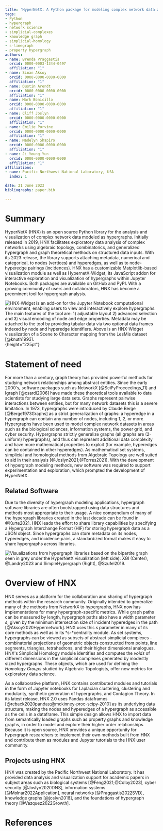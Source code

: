 ```yaml
---
title: 'HyperNetX: A Python package for modeling complex network data as hypergraphs'
tags:
- Python
- hypergraph
- network science
- simplicial-complexes
- knowledge graph
- simplicial-homology
- s-linegraph
- property hypergraph
authors:
- name: Brenda Praggastis
  orcid: 0000-0003-1344-0497
  affiliation: "1"
- name: Sinan Aksoy
  orcid: 0000-0000-0000-0000
  affiliation: "1"
- name: Dustin Arendt
  orcid: 0000-0000-0000-0000
  affiliation: "1"
- name: Mark Bonicillo
  orcid: 0000-0000-0000-0000
  affiliation: "1" 
- name: Cliff Joslyn
  orcid: 0000-0000-0000-0000
  affiliation: "1"
- name: Emilie Purvine
  orcid: 0000-0000-0000-0000
  affiliation: "1" 
- name: Madelyn Shapiro
  orcid: 0000-0000-0000-0000
  affiliation: "1" 
- name: Ji Young Yun
  orcid: 0000-0000-0000-0000
  affiliation: "1"
affiliations:
- name: Pacific Northwest National Laboratory, USA
  index: 1
  
date: 21 June 2023
bibliography: paper.bib
 
---
```

 
# Summary
HyperNetX (HNX) is an open source Python library for the analysis and visualization of complex network data modeled as hypergraphs.
Initially released in 2019, HNX facilitates exploratory data analysis of complex networks using algebraic topology, combinatorics, and generalized hypergraph and graph theoretical methods on structured data inputs.
With its 2023 release, the library supports attaching metadata, numerical and categorical, to nodes (vertices) and  hyperedges, as well as to node-hyperedge pairings (incidences).
HNX has a customizable Matplotlib-based visualization module as well as HypernetX-Widget, its JavaScript addon for interactive exploration and visualization of hypergraphs within Jupyter Notebooks. Both packages are available on GitHub and PyPI. With a growing community of users and collaborators, HNX has become a preeminent tool for hypergraph analysis. 

![HNX-Widget is an add-on for the Jupyter Notebook
computational environment, enabling users to view and interactively
explore hypergraphs.
The main features of the tool are: 1) adjustable layout 2) advanced
selection and 3) visual encoding of node and edge properties.
Metadata may be attached to the tool by providing tabular data via two optional data frames indexed by node and hyperedge identifiers. Above is an HNX-Widget visualization of a Scene to Character mapping from the LesMis dataset [@knuth1993].](Figures/hnxexample.png){height="225pt"} 


# Statement of need
For more than a century, graph theory has provided powerful methods for studying network relationships among abstract entities.
Since the early 2000's, software packages such as NetworkX [@SciPyProceedings_11] and Igraph [@csardi2006]  have
made these theoretical tools available to data scientists for studying large data sets.
Graphs represent pairwise interactions between entities, but for many network datasets this is a severe limitation.
In 1973, hypergraphs were introduced by Claude Berge [@Berge1973Graphs] as a strict generalization of graphs: a hyperedge in a hypergraph can contain any number of nodes, including 1, 2, or more.
Hypergraphs have been used to model complex network datasets in
areas such as the biological sciences, information systems, the power grid, and cyber security.
Hypergraphs strictly generalize graphs (all graphs are (2-uniform) hypergraphs), and thus can represent additional data complexity and have more mathematical properties to exploit (for example, hyperedges can be contained in other hyperedges). As mathematical set systems, simplicial and homological methods from
Algebraic Topology are well suited to aid in their analysis [@Joslyn2021;@Torres2021].
With the development of hypergraph modeling methods, new software was required to support
experimentation and exploration, which prompted the development of HyperNetX.

## Related Software
Due to the diversity of hypergraph modeling applications, hypergraph software libraries are 
often bootstrapped using data structures and methods most appropriate to their usage. 
A nice compendium of many of the hypergraph libraries created in the last decade can be found in @Kurte2021.
HNX leads the effort to share library capabilities by specifying a Hypergraph Interchange Format (HIF) 
for storing hypergraph data as a JSON object. Since hypergraphs can store metadata on its nodes, 
hyperedges, and incidence pairs, a standardized format makes it easy to share hypergraphs across libraries.
 
![Visualizations from hypergraph libraries based on the bipartite graph seen in grey
  under the HyperNetX visualization (left side): XGI (Center), @Landry2023 and SimpleHypergraph (Right), @Szufel2019.](Figures/3graphs.png)
 
# Overview of HNX
HNX serves as a platform for the collaboration and sharing of hypergraph
methods within the research community.
Originally intended to generalize many of the methods from NetworkX
to hypergraphs, HNX now has implementations for many hypergraph-specific metrics.
While graph paths can be measured by length,
hypergraph paths also have a width parameter *s*, given by the minimum intersection size
of incident hyperedges in the path [@Aksoy2020Hypernetwork].
HNX uses this *s* parameter in many of
its core methods as well as in its *s-*centrality module.
As set systems, hypergraphs can be viewed as subsets of abstract simplicial
complexes – combinatorial projections of geometric objects constructed from points, line
segments, triangles, tetrahedrons, and their higher dimensional analogues.
HNX's Simplicial Homology module identifies and computes the *voids* of different dimensions
in the simplicial complexes generated by modestly sized hypergraphs.
These objects, which are used for defining the *Homology Groups*
studied by Algebraic Topologists, offer new metrics for exploratory
data science.
 
As a collaborative platform, HNX contains contributed modules
and tutorials in the form of Jupyter notebooks
for Laplacian clustering, clustering and modularity, synthetic
generation of hypergraphs, and Contagion Theory.
In its latest release, HNX 2.0 uses Pandas dataframes [@reback2020pandas;@mckinney-proc-scipy-2010] as its underlying data structure,
making the nodes and hyperedges of a hypergraph as accessible as the
cells in a dataframe.
This simple design allows HNX to import data from semantically
loaded graphs such as property graphs and knowledge graphs,
in order to model and explore their higher order relationships.
Because it is open source, HNX provides a unique opportunity for
hypergraph researchers to implement their own methods built from
HNX and contribute them as modules and Jupyter tutorials to the HNX user community.
 
## Projects using HNX
HNX was created by the Pacific Northwest National Laboratory. It has provided data analysis and visualization support for academic papers in subject areas such as biological systems [@Feng2021;@Colby2023], cyber security [@Joslyn2020DNS], information systems [@Molnar2022Application], neural networks [@Praggastis2022SVD], knowledge graphs [@joslyn2018], and the foundations of hypergraph theory [@Vazquez2022Growth].
 
# References